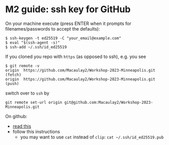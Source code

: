 # M2 guide: ssh key for GitHub

On your machine execute (press ENTER when it prompts for filenames/passwords to accept the defaults):
```
$ ssh-keygen -t ed25519 -C "your_email@example.com"
$ eval "$(ssh-agent -s)"
$ ssh-add ~/.ssh/id_ed25519
```
If you cloned you repo with `https` (as opposed to ssh), e.g. you see
```
$ git remote -v
origin  https://github.com/Macaulay2/Workshop-2023-Minneapolis.git (fetch)
origin  https://github.com/Macaulay2/Workshop-2023-Minneapolis.git (push)
```
switch over to `ssh` by
```
git remote set-url origin git@github.com:Macaulay2/Workshop-2023-Minneapolis.git
```

On github:
* [read this](https://docs.github.com/en/authentication/connecting-to-github-with-ssh/adding-a-new-ssh-key-to-your-github-account#adding-a-new-ssh-key-to-your-account)
* follow this instructions 
  * you may want to use `cat` instead of `clip`: `cat ~/.ssh/id_ed25519.pub`
    
  
